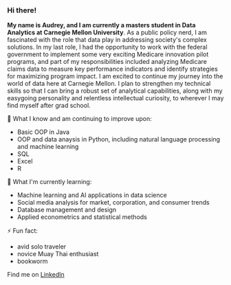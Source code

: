 ### Hi there! 

**My name is Audrey, and I am currently a masters student in Data Analytics at Carnegie Mellon University**. As a public policy nerd, I am fascinated with the role that data play in addressing society's complex solutions. In my last role, I had the opportunity to work with the federal government to implement some very exciting Medicare innovation pilot programs, and part of my responsibilities included analyzing Medicare claims data to measure key performance indicators and identify strategies for maximizing program impact. I am excited to continue my journey into the world of data here at Carnegie Mellon. I plan to strengthen my technical skills so that I can bring a robust set of analytical capabilities, along with my easygoing personality and relentless intellectual curiosity, to wherever I may find myself after grad school. 

🔭 What I know and am continuing to improve upon: 
- Basic OOP in Java
- OOP and data anaysis in Python, including natural language processing and machine learning  
- SQL
- Excel 
- R 

🌱 What I'm currently learning:
- Machine learning and AI applications in data science 
- Social media analysis for market, corporation, and consumer trends 
- Database management and design
- Applied econometrics and statistical methods 

⚡ Fun fact:
- avid solo traveler 
- novice Muay Thai enthusiast 
- bookworm 

Find me on [LinkedIn](www.linkedin.com/in/audrey-zhang)

<!--
**aud-z/aud-z** is a ✨ _special_ ✨ repository because its `README.md` (this file) appears on your GitHub profile.

Here are some ideas to get you started:

- 🔭 I’m currently working on ...
- 🌱 I’m currently learning ...
- 👯 I’m looking to collaborate on ...
- 🤔 I’m looking for help with ...
- 💬 Ask me about ...
- 📫 How to reach me: ...
- 😄 Pronouns: ...
- ⚡ Fun fact: ...
-->
